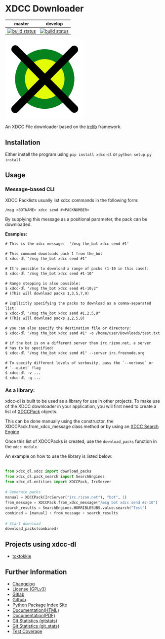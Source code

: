 # XDCC Downloader

|master|develop|
|:---:|:---:|
|[![build status](https://gitlab.namibsun.net/namboy94/xdcc-dl/badges/master/build.svg)](https://gitlab.namibsun.net/namboy94/xdcc-dl/commits/master)|[![build status](https://gitlab.namibsun.net/namboy94/xdcc-dl/badges/develop/build.svg)](https://gitlab.namibsun.net/namboy94/xdcc-dl/commits/develop)|

![Logo](resources/logo/logo-readme.png)

An XDCC File downloader based on the [irclib](https://github.com/jaraco/irc) framework.

## Installation

Either install the program using `pip install xdcc-dl` or `python setup.py install`

## Usage

### Message-based CLI

XDCC Packlists usually list xdcc commands in the following form:

    /msg <BOTNAME> xdcc send #<PACKNUMBER>
    
By supplying this message as a positional parameter, the pack can be downloaded.

**Examples:**

    # This is the xdcc message:  '/msg the_bot xdcc send #1'
    
    # This command downloads pack 1 from the_bot
    $ xdcc-dl "/msg the_bot xdcc send #1"
    
    # It's possible to download a range of packs (1-10 in this case):
    $ xdcc-dl "/msg the_bot xdcc send #1-10"
    
    # Range stepping is also possible:
    $ xdcc-dl "/msg the_bot xdcc send #1-10;2"
    # (This will download packs 1,3,5,7,9)

    # Explicitly specifying the packs to download as a comma-separated list:
    $ xdcc-dl "/msg the_bot xdcc send #1,2,5,8"
    # (This will download packs 1,2,5,8)
    
    # you can also specify the destination file or directory:
    $ xdcc-dl "/msg the_bot xdcc send #1" -o /home/user/Downloads/test.txt
    
    # if the bot is on a different server than irc.rizon.net, a server
    # has to be specified:
    $ xdcc-dl "/msg the_bot xdcc send #1" --server irc.freenode.org
    
    # To specify different levels of verbosity, pass the `--verbose` or
    # `--quiet` flag
    $ xdcc-dl -v ...
    $ xdcc-dl -q ...

### As a library:

xdcc-dl is built to be used as a library for use in other projects.
To make use of the XDCC downloader in your application, you will first need to
create a list of [XDCCPack](xdcc_dl/entitites/XDCCPack.py) objects.

This can be done manually using the constructor, the XDCCPack.from_xdcc_message
class method or by using an
[XDCC Search Engine](xdcc_dl/pack_search/SearchEngine.py)

Once this list of XDCCPacks is created, use the `download_packs` function in
the `xdcc module`.

An example on how to use the library is listed below:

```python

from xdcc_dl.xdcc import download_packs
from xdcc_dl.pack_search import SearchEngines
from xdcc_dl.entities import XDCCPack, IrcServer

# Generate packs
manual = XDCCPack(IrcServer("irc.rizon.net"), "bot", 1)
from_message = XDCCPack.from_xdcc_message("/msg bot xdcc send #2-10")
search_results = SearchEngines.HORRIBLESUBS.value.search("Test")
combined = [manual] + from_message + search_results

# Start download
download_packs(combined)

```


    
## Projects using xdcc-dl

* [toktokkie](https://gitlab.namibsun.net/namboy94/toktokkie)
   
## Further Information

* [Changelog](https://gitlab.namibsun.net/namboy94/xdcc-dl/raw/master/CHANGELOG)
* [License (GPLv3)](https://gitlab.namibsun.net/namboy94/xdcc-dl/raw/master/LICENSE)
* [Gitlab](https://gitlab.namibsun.net/namboy94/xdcc-dl)
* [Github](https://github.com/namboy94/xdcc-dl)
* [Python Package Index Site](https://pypi.python.org/pypi/xdcc_dl)
* [Documentation(HTML)](https://docs.namibsun.net/html_docs/xdcc_downloader/index.html)
* [Documentation(PDF)](https://docs.namibsun.net/pdf_docs/xdcc_downloader.pdf)
* [Git Statistics (gitstats)](https://gitstats.namibsun.net/gitstats/xdcc_downloader/index.html)
* [Git Statistics (git_stats)](https://gitstats.namibsun.net/git_stats/xdcc_downloader/index.html)
* [Test Coverage](https://coverage.namibsun.net/xdcc-dl/index.html)

